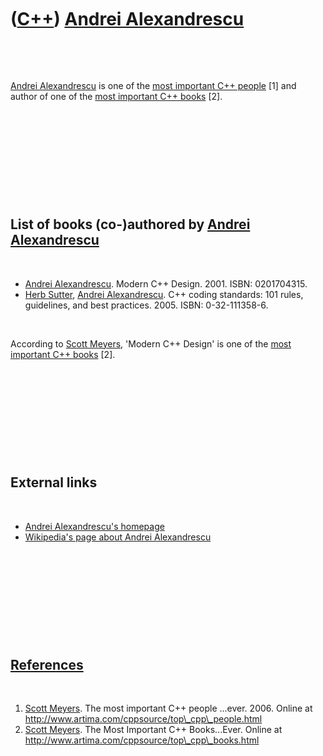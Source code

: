 



 

 

 

 

 

([C++](Cpp.htm)) [Andrei Alexandrescu](CppAndreiAlexandrescu.htm)
=================================================================

 

 

[Andrei Alexandrescu](CppAndreiAlexandrescu.htm) is one of the [most
important C++ people](CppMostImportantCppPeople.htm) \[1\] and author of
one of the [most important C++ books](CppMostImportantCppBooks.htm)
\[2\].

 

 

 

 

 

List of books (co-)authored by [Andrei Alexandrescu](CppAndreiAlexandrescu.htm)
-------------------------------------------------------------------------------

 

-   [Andrei Alexandrescu](CppAndreiAlexandrescu.htm). Modern C++ Design.
    2001. ISBN: 0201704315.
-   [Herb Sutter](CppHerbSutter.htm), [Andrei
    Alexandrescu](CppAndreiAlexandrescu.htm). C++ coding standards: 101
    rules, guidelines, and best practices. 2005. ISBN: 0-32-111358-6.

 

According to [Scott Meyers](CppScottMeyers.htm), 'Modern C++ Design' is
one of the [most important C++ books](CppMostImportantCppBooks.htm)
\[2\].

 

 

 

 

 

External links
--------------

 

-   [Andrei Alexandrescu's homepage](http://erdani.org/)
-   [Wikipedia's page about Andrei
    Alexandrescu](http://en.wikipedia.org/wiki/Andrei_Alexandrescu)

 

 

 

 

 

[References](CppReferences.htm)
-------------------------------

 

1.  [Scott Meyers](CppScottMeyers.htm). The most important C++
    people ...ever. 2006. Online at
    http://www.artima.com/cppsource/top\_cpp\_people.html
2.  [Scott Meyers](CppScottMeyers.htm). The Most Important
    C++ Books...Ever. Online at
    http://www.artima.com/cppsource/top\_cpp\_books.html

 

 

 

 

 





 



